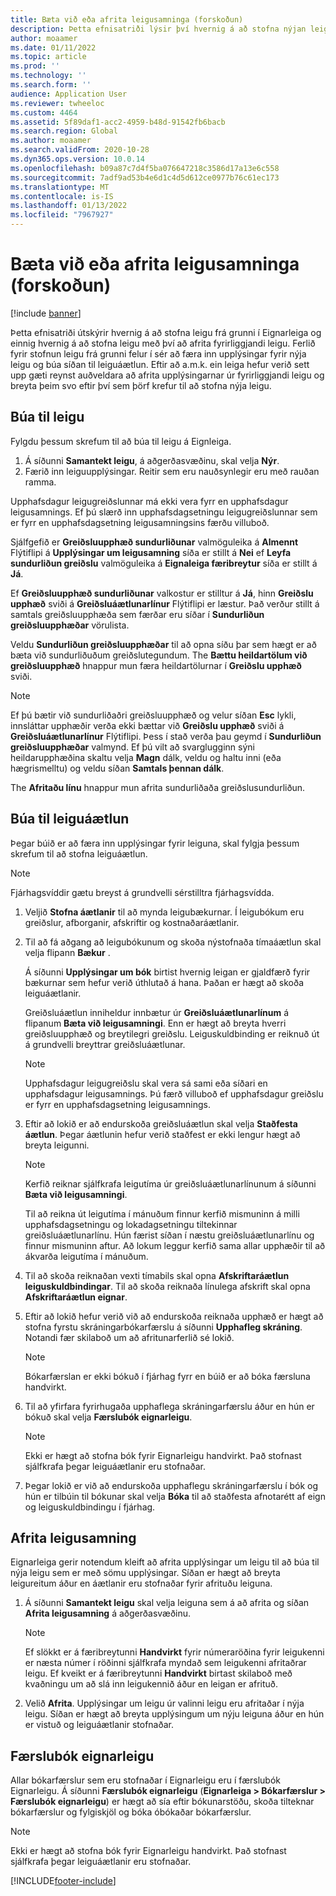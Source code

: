 ```yaml
---
title: Bæta við eða afrita leigusamninga (forskoðun)
description: Þetta efnisatriði lýsir því hvernig á að stofna nýjan leigu með því að færa inn upplýsingar um hana í Eignarleiga eða afrita upplýsingar úr fyrirliggjandi leigu.
author: moaamer
ms.date: 01/11/2022
ms.topic: article
ms.prod: ''
ms.technology: ''
ms.search.form: ''
audience: Application User
ms.reviewer: twheeloc
ms.custom: 4464
ms.assetid: 5f89daf1-acc2-4959-b48d-91542fb6bacb
ms.search.region: Global
ms.author: moaamer
ms.search.validFrom: 2020-10-28
ms.dyn365.ops.version: 10.0.14
ms.openlocfilehash: b09a87c7d4f5ba076647218c3586d17a13e6c558
ms.sourcegitcommit: 7adf9ad53b4e6d1c4d5d612ce0977b76c61ec173
ms.translationtype: MT
ms.contentlocale: is-IS
ms.lasthandoff: 01/13/2022
ms.locfileid: "7967927"
---
```

# <a name="add-or-copy-leases-preview"></a>Bæta við eða afrita leigusamninga (forskoðun)

[!include [banner](../includes/banner.md)]

Þetta efnisatriði útskýrir hvernig á að stofna leigu frá grunni í Eignarleiga og einnig hvernig á að stofna leigu með því að afrita fyrirliggjandi leigu. Ferlið fyrir stofnun leigu frá grunni felur í sér að færa inn upplýsingar fyrir nýja leigu og búa síðan til leiguáætlun. Eftir að a.m.k. ein leiga hefur verið sett upp gæti reynst auðveldara að afrita upplýsingarnar úr fyrirliggjandi leigu og breyta þeim svo eftir því sem þörf krefur til að stofna nýja leigu.

## <a name="create-a-lease"></a>Búa til leigu

Fylgdu þessum skrefum til að búa til leigu á Eignleiga.

1. Á síðunni **Samantekt leigu**, á aðgerðasvæðinu, skal velja **Nýr**.
2. Færið inn leiguupplýsingar. Reitir sem eru nauðsynlegir eru með rauðan ramma.

Upphafsdagur leigugreiðslunnar má ekki vera fyrr en upphafsdagur leigusamnings. Ef þú slærð inn upphafsdagsetningu leigugreiðslunnar sem er fyrr en upphafsdagsetning leigusamningsins færðu villuboð.

Sjálfgefið er **Greiðsluupphæð sundurliðunar** valmöguleika á **Almennt** Flýtiflipi á **Upplýsingar um leigusamning** síða er stillt á **Nei** ef **Leyfa sundurliðun greiðslu** valmöguleika á **Eignaleiga færibreytur** síða er stillt á **Já**. 

Ef **Greiðsluupphæð sundurliðunar** valkostur er stilltur á **Já**, hinn **Greiðslu upphæð** sviði á **Greiðsluáætlunarlínur** Flýtiflipi er læstur. Það verður stillt á samtals greiðsluupphæða sem færðar eru síðar í **Sundurliðun greiðsluupphæðar** vörulista.

Veldu **Sundurliðun greiðsluupphæðar** til að opna síðu þar sem hægt er að bæta við sundurliðuðum greiðslutegundum. The **Bættu heildartölum við greiðsluupphæð** hnappur mun færa heildartölurnar í **Greiðslu upphæð** sviði.

> [!NOTE]
> Ef þú bætir við sundurliðaðri greiðsluupphæð og velur síðan **Esc** lykli, innsláttar upphæðir verða ekki bættar við **Greiðslu upphæð** sviði á **Greiðsluáætlunarlínur** Flýtiflipi. Þess í stað verða þau geymd í **Sundurliðun greiðsluupphæðar** valmynd. Ef þú vilt að svarglugginn sýni heildarupphæðina skaltu velja **Magn** dálk, veldu og haltu inni (eða hægrismelltu) og veldu síðan **Samtals þennan dálk**. 

The **Afritaðu línu** hnappur mun afrita sundurliðaða greiðslusundurliðun.

## <a name="create-a-lease-schedule"></a>Búa til leiguáætlun

Þegar búið er að færa inn upplýsingar fyrir leiguna, skal fylgja þessum skrefum til að stofna leiguáætlun.

> [!NOTE]
> Fjárhagsvíddir gætu breyst á grundvelli sérstilltra fjárhagsvídda.

1. Veljið **Stofna áætlanir** til að mynda leigubækurnar. Í leigubókum eru greiðslur, afborganir, afskriftir og kostnaðaráætlanir.
2. Til að fá aðgang að leigubókunum og skoða nýstofnaða tímaáætlun skal velja flipann **Bækur** .

    Á síðunni **Upplýsingar um bók** birtist hvernig leigan er gjaldfærð fyrir bækurnar sem hefur verið úthlutað á hana. Þaðan er hægt að skoða leiguáætlanir.

    Greiðsluáætlun inniheldur innbætur úr **Greiðsluáætlunarlínum** á flipanum **Bæta við leigusamningi**. Enn er hægt að breyta hverri greiðsluupphæð og breytilegri greiðslu. Leiguskuldbinding er reiknuð út á grundvelli breyttrar greiðsluáætlunar.

    > [!NOTE]
    > Upphafsdagur leigugreiðslu skal vera sá sami eða síðari en upphafsdagur leigusamnings. Þú færð villuboð ef upphafsdagur greiðslu er fyrr en upphafsdagsetning leigusamnings. 

4. Eftir að lokið er að endurskoða greiðsluáætlun skal velja **Staðfesta áætlun**. Þegar áætlunin hefur verið staðfest er ekki lengur hægt að breyta leigunni.

    > [!NOTE]
    > Kerfið reiknar sjálfkrafa leigutíma úr greiðsluáætlunarlínunum á síðunni **Bæta við leigusamningi**.
    >
    > Til að reikna út leigutíma í mánuðum finnur kerfið mismuninn á milli upphafsdagsetningu og lokadagsetningu tiltekinnar greiðsluáætlunarlínu. Hún færist síðan í næstu greiðsluáætlunarlínu og finnur mismuninn aftur. Að lokum leggur kerfið sama allar upphæðir til að ákvarða leigutíma í mánuðum.

5. Til að skoða reiknaðan vexti tímabils skal opna **Afskriftaráætlun leiguskuldbindingar**. Til að skoða reiknaða línulega afskrift skal opna **Afskriftaráætlun eignar**.
6. Eftir að lokið hefur verið við að endurskoða reiknaða upphæð er hægt að stofna fyrstu skráningarbókarfærslu á síðunni **Upphafleg skráning**. Notandi fær skilaboð um að afritunarferlið sé lokið.

    > [!NOTE]
    > Bókarfærslan er ekki bókuð í fjárhag fyrr en búið er að bóka færsluna handvirkt.

7. Til að yfirfara fyrirhugaða upphaflega skráningarfærslu áður en hún er bókuð skal velja **Færslubók eignarleigu**.

    > [!NOTE]
    > Ekki er hægt að stofna bók fyrir Eignarleigu handvirkt. Það stofnast sjálfkrafa þegar leiguáætlanir eru stofnaðar.

8. Þegar lokið er við að endurskoða upphaflegu skráningarfærslu í bók og hún er tilbúin til bókunar skal velja **Bóka** til að staðfesta afnotarétt af eign og leiguskuldbindingu í fjárhag.

## <a name="copy-a-lease"></a>Afrita leigusamning

Eignarleiga gerir notendum kleift að afrita upplýsingar um leigu til að búa til nýja leigu sem er með sömu upplýsingar. Síðan er hægt að breyta leigureitum áður en áætlanir eru stofnaðar fyrir afrituðu leiguna.

1. Á síðunni **Samantekt leigu** skal velja leiguna sem á að afrita og síðan **Afrita leigusamning** á aðgerðasvæðinu.

    > [!NOTE]
    > Ef slökkt er á færibreytunni **Handvirkt** fyrir númeraröðina fyrir leigukenni er næsta númer í röðinni sjálfkrafa myndað sem leigukenni afritaðrar leigu. Ef kveikt er á færibreytunni **Handvirkt** birtast skilaboð með kvaðningu um að slá inn leigukennið áður en leigan er afrituð.

2. Velið **Afrita**. Upplýsingar um leigu úr valinni leigu eru afritaðar í nýja leigu. Síðan er hægt að breyta upplýsingum um nýju leiguna áður en hún er vistuð og leiguáætlanir stofnaðar.

## <a name="asset-leasing-journal"></a>Færslubók eignarleigu

Allar bókarfærslur sem eru stofnaðar í Eignarleigu eru í færslubók Eignarleigu. Á síðunni **Færslubók eignarleigu** (**Eignarleiga \> Bókarfærslur \> Færslubók eignarleigu**) er hægt að sía eftir bókunarstöðu, skoða tilteknar bókarfærslur og fylgiskjöl og bóka óbókaðar bókarfærslur.

> [!NOTE]
> Ekki er hægt að stofna bók fyrir Eignarleigu handvirkt. Það stofnast sjálfkrafa þegar leiguáætlanir eru stofnaðar.


[!INCLUDE[footer-include](../../includes/footer-banner.md)]
